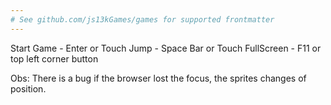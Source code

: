 ```yaml
---
# See github.com/js13kGames/games for supported frontmatter
---
```

Start Game - Enter or Touch
Jump - Space Bar or Touch
FullScreen - F11 or   top left corner button

Obs: There is a bug if the browser lost the focus, the sprites changes of position.